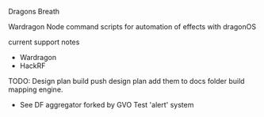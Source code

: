 Dragons Breath


Wardragon Node command scripts for automation of effects with dragonOS 



current support notes
- Wardragon 
- HackRF


TODO:
Design plan build
push design plan 
add them to docs folder
build mapping engine. 
- See DF aggregator forked by GVO
Test 'alert' system 





